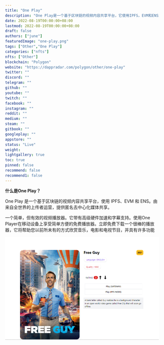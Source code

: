 ```yaml
---
title: "One Play"
description: "One Play是一个基于区块链的视频内容共享平台，它使用IPFS，EVM和ENS为您带来来自世界各地的分散式匿名内容。"
date: 2022-08-19T00:00:00+08:00
lastmod: 2022-08-19T00:00:00+08:00
draft: false
authors: ["june"]
featuredImage: "one-play.png"
tags: ["Other","One Play"]
categories: ["nfts"]
nfts: ["Other"]
blockchain: "Polygon"
website: "https://dappradar.com/polygon/other/one-play"
twitter: ""
discord: ""
telegram: ""
github: ""
youtube: ""
twitch: ""
facebook: ""
instagram: ""
reddit: ""
medium: ""
steam: ""
gitbook: ""
googleplay: ""
appstore: ""
status: "Live"
weight: 
lightgallery: true
toc: true
pinned: false
recommend: false
recommend1: false
---
```


**什么是One Play？**

One Play 是一个基于区块链的视频内容共享平台，使用 IPFS、EVM 和 ENS。由来自全世界的上传者运营，提供匿名去中心化媒体共享。

一个简单，但有效的视频播放器。它带有高级硬件加速和字幕支持。使用One Player在移动设备上享受简单方便的免费播放器。立即免费下载一个很棒的播放器，它将帮助您以前所未有的方式欣赏音乐，电影和电视节目，并具有许多功能

![One Play](24.png)